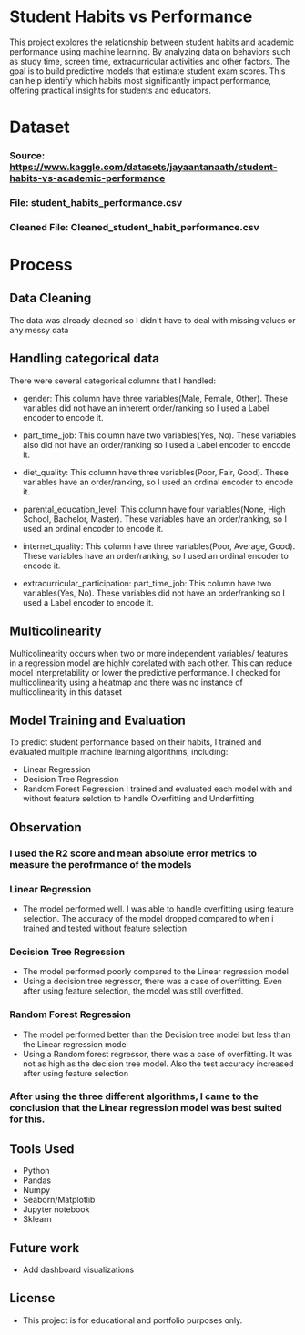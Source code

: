 # Student Habits vs Performance
This project explores the relationship between student habits and academic performance using machine learning. 
By analyzing data on behaviors such as study time, screen time, extracurricular activities and other factors. The goal is to build predictive models that estimate student exam scores. This can help identify which habits most significantly impact performance, offering practical insights for students and educators.

# Dataset
### Source: https://www.kaggle.com/datasets/jayaantanaath/student-habits-vs-academic-performance
### File: student_habits_performance.csv
### Cleaned File: Cleaned_student_habit_performance.csv

# Process
## Data Cleaning
The data was already cleaned so I didn't have to deal with missing values or any messy data

## Handling categorical data
There were several categorical columns that I handled:
- gender: This column have three variables(Male, Female, Other). These variables did not have an inherent order/ranking so I used a Label encoder to encode it.
  
- part_time_job: This column have two variables(Yes, No). These variables also did not have an order/ranking so I used a Label encoder to encode it.
  
- diet_quality: This column have three variables(Poor, Fair, Good). These variables have an order/ranking, so I used an ordinal encoder to encode it.
  
- parental_education_level: This column have four variables(None, High School, Bachelor, Master). These variables have an order/ranking, so I used an ordinal encoder to encode it.
  
- internet_quality: This column have three variables(Poor, Average, Good). These variables have an order/ranking, so I used an ordinal encoder to encode it.
  
- extracurricular_participation: part_time_job: This column have two variables(Yes, No). These variables did not have an order/ranking so I used a Label encoder to encode it.

## Multicolinearity
Multicolinearity occurs when two or more independent variables/ features in a regression model are highly corelated with each other. This can reduce model interpretability or lower the predictive performance.
 I checked for multicolinearity using a heatmap and there was no instance of multicolinearity in this dataset

## Model Training and Evaluation
To predict student performance based on their habits, I trained and evaluated multiple machine learning algorithms, including:
- Linear Regression
- Decision Tree Regression
- Random Forest Regression
I trained and evaluated each model with and without feature selction to handle Overfitting and Underfitting
## Observation
### I used the R2 score and mean absolute error metrics to measure the perofrmance of the models

### Linear Regression
- The model performed well. I was able to handle overfitting using feature selection. The accuracy of the model dropped compared to when i trained and tested without feature selection

### Decision Tree Regression
- The model performed poorly compared to the Linear regression model
- Using a decision tree regressor, there was a case of overfitting. Even after using feature selection, the model was still overfitted.

### Random Forest Regression
- The model performed better than the Decision tree model but less than the Linear regression model
- Using a Random forest regressor, there was a case of overfitting. It was not as high as the decision tree model. Also the test accuracy increased after using feature selection

### After using the three different algorithms, I came to the conclusion that the Linear regression model was best suited for this.

## Tools Used
- Python
- Pandas
- Numpy
- Seaborn/Matplotlib
- Jupyter notebook
- Sklearn

## Future work
- Add dashboard visualizations

## License
- This project is for educational and portfolio purposes only.
